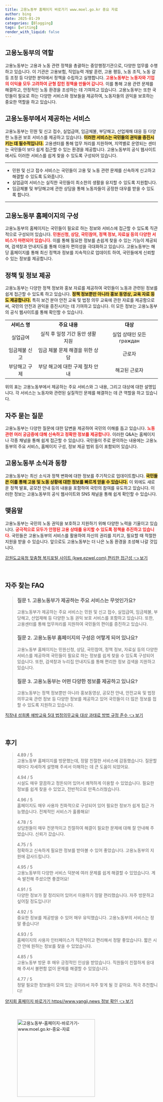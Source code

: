 ```yaml
---
title: 고용노동부 홈페이지 바로가기 www.moel.go.kr 중요 자료
author: bing
date: 2025-01-29
categories: [Blogging]
tags: [writing]
render_with_liquid: false
---
```



<h2 id='고용노동부_역할'>고용노동부의 역할</h2>

<p>고용노동부는 고용과 노동 관련 정책을 총괄하는 중앙행정기관으로, 다양한 업무를 수행하고 있습니다. 이 기관은 고용보험, 직업능력 개발 훈련, 고용 평등, 노동 조직, 노동 갈등 조정 등 다양한 분야에서 정책을 수립하고 실행합니다. <b><span style="color: #ee2323;">고용노동부는 노동자와 기업의 이익을 모두 고려하여 균형 잡힌 정책을 만들어 갑니다.</span></b> 이를 통해 고용 관련 문제를 해결하고, 안정적인 노동 환경을 조성하는 데 기여하고 있습니다. 고용노동부는 또한 국민들이 필요로 하는 다양한 서비스와 정보들을 제공하여, 노동자들의 권익을 보호하는 중요한 역할을 하고 있습니다.</p>

<h2 id='서비스_종류'>고용노동부에서 제공하는 서비스</h2>

<p>고용노동부는 민원 및 신고 접수, 실업급여, 임금체불, 부당해고, 산업재해 대응 등 다양한 노동권 보호 서비스를 제공하고 있습니다. <b><span style="background-color: #ffe066;">이러한 서비스는 국민들의 권익을 증진시키는 데 필수적입니다.</span></b> 고용센터를 통해 업무 처리를 지원하며, 지역별로 운영되는 센터는 국민들이 보다 쉽게 접근할 수 있는 환경을 제공합니다. 고용노동부의 공식 웹사이트에서도 이러한 서비스를 쉽게 찾을 수 있도록 구성되어 있습니다.</p>

<hr />

<ul>
    <li>민원 및 신고 접수 서비스는 국민들이 고용 및 노동 관련 문제를 신속하게 신고하고 해결할 수 있도록 도와줍니다.</li>
    <li>실업급여 서비스는 실직한 국민들이 최소한의 생활을 유지할 수 있도록 지원합니다.</li>
    <li>임금체불 및 부당해고에 관한 상담을 통해 노동자들이 공정한 대우를 받을 수 있도록 합니다.</li>
</ul>

<hr />

<h2 id='고용노동부_홈페이지'>고용노동부 홈페이지의 구성</h2>

<p>고용노동부의 홈페이지는 국민들이 필요로 하는 정보와 서비스에 접근할 수 있도록 직관적으로 구성되어 있습니다. <b><span style="color: #ee2323;">민원신청, 상담, 국민참여, 정책 정보, 자료실 등의 다양한 서비스가 마련되어 있습니다.</span></b> 이를 통해 필요한 정보를 손쉽게 찾을 수 있는 기능이 제공되며, 검색창과 안내지도를 통해 이용자 편의성을 극대화하고 있습니다. 고용노동부는 해당 홈페이지를 통해 최신 정책과 정보를 지속적으로 업데이트 하여, 국민들에게 신뢰할 수 있는 정보를 제공합니다.</p>

<h2 id='정책_정보'>정책 및 정보 제공</h2>

<p>고용노동부는 다양한 정책 정보와 홍보 자료를 제공하여 국민들이 노동과 관련된 정보를 쉽게 접근할 수 있도록 하고 있습니다. <b><span style="background-color: #ffe066;">정책 정보뿐만 아니라 홍보 동영상, 교육 자료 등도 제공합니다.</span></b> 특히 보건 분야 안전 교육 및 법정 의무 교육에 관한 자료를 제공함으로써, 국민의 안전과 권익을 증진시키는 데 기여하고 있습니다. 이 모든 정보는 고용노동부의 공식 웹사이트를 통해 확인할 수 있습니다.</p>

<table>
    <tr>
        <td style="text-align: center; height: 17px;"><b>서비스 명</b></td>
        <td style="text-align: center; height: 17px;"><b>주요 내용</b></td>
        <td style="text-align: center; height: 17px;"><b>대상</b></td>
    </tr>
    <tr>
        <td style="text-align: center; height: 17px;">실업급여</td>
        <td style="text-align: center; height: 17px;">실직 후 일정 기간 동안 생활 지원</td>
        <td style="text-align: center; height: 17px;">실업 상태인 모든 граждан</td>
    </tr>
    <tr>
        <td style="text-align: center; height: 17px;">임금체불 신고</td>
        <td style="text-align: center; height: 17px;">임금 체불 문제 해결을 위한 상담</td>
        <td style="text-align: center; height: 17px;">근로자</td>
    </tr>
    <tr>
        <td style="text-align: center; height: 17px;">부당해고 구제</td>
        <td style="text-align: center; height: 17px;">부당 해고에 대한 구제 절차 안내</td>
        <td style="text-align: center; height: 17px;">해고된 근로자</td>
    </tr>
</table>

<p>위의 표는 고용노동부에서 제공하는 주요 서비스와 그 내용, 그리고 대상에 대한 설명입니다. 각 서비스는 노동자와 관련된 실질적인 문제를 해결하는 데 큰 역할을 하고 있습니다.</p>

<h2 id='자주_묻는_질문'>자주 묻는 질문</h2>

<p>고용노동부는 다양한 질문에 대한 답변을 제공하여 국민의 이해를 돕고 있습니다. <b><span style="color: #ee2323;">노동 관련 여러 궁금증에 대해 신속하고 정확한 정보를 제공합니다.</span></b> 이러한 Q&A는 홈페이지나 각종 채널을 통해 쉽게 접근할 수 있습니다. 국민들이 주로 문의하는 내용에는 고용노동부의 주요 서비스, 홈페이지 구성, 정보 제공 범위 등이 포함되어 있습니다.</p>

<h2 id='고용노동부_소식'>고용노동부 소식과 동향</h2>

<p>고용노동부는 최신 소식과 정책 변화에 대한 정보를 주기적으로 업데이트합니다. <b><span style="background-color: #ffe066;">국민들은 이를 통해 고용 및 노동 상황에 대한 정보를 빠르게 얻을 수 있습니다.</span></b> 이 외에도 새로운 정책 발표, 공모전 안내 등의 내용을 포함하여 국민의 참여를 유도하고 있습니다. 이러한 정보는 고용노동부의 공식 웹사이트와 SNS 채널을 통해 쉽게 확인할 수 있습니다.</p>

<h2 id='맺음말'>맺음말</h2>

<p>고용노동부는 국민의 노동 권익을 보호하고 지원하기 위해 다양한 노력을 기울이고 있습니다. <b><span style="color: #ee2323;">궁극적으로 모두가 안정된 고용 상태를 유지할 수 있도록 정책을 추진하고 있습니다.</span></b> 국민들은 고용노동부의 서비스를 활용하여 자신의 권리를 지키고, 필요할 때 적절한 지원을 받을 수 있습니다. 앞으로도 고용노동부는 더 나은 노동 환경을 조성해 나갈 것입니다.</p>


<p><a class="click-button" title="강원도교육청 맞춤형 복지포털 사이트 (kwe.ezwel.com) 편리한 접근성" href="https://adkhouse.github.io/posts/%EA%B0%95%EC%9B%90%EB%8F%84%EA%B5%90%EC%9C%A1%EC%B2%AD-%EB%A7%9E%EC%B6%A4%ED%98%95-%EB%B3%B5%EC%A7%80%ED%8F%AC%ED%84%B8-%EC%82%AC%EC%9D%B4%ED%8A%B8-(kwe.ezwel.com)-%ED%8E%B8%EB%A6%AC%ED%95%9C-%EC%A0%91%EA%B7%BC%EC%84%B1/" rel="dofollow">강원도교육청 맞춤형 복지포털 사이트 (kwe.ezwel.com) 편리한 접근성 👈 보기</a></p><br>
<h2 id='자주_찾는_FAQ'>자주 찾는 FAQ</h2>
<div itemscope="" itemtype="https://schema.org/FAQPage"> 
<blockquote> 
<div itemscope="" itemprop="mainEntity" itemtype="https://schema.org/Question"> 
<h3 itemprop="name">질문 1. 고용노동부가 제공하는 주요 서비스는 무엇인가요?</h3> 
<div itemscope="" itemprop="acceptedAnswer" itemtype="https://schema.org/Answer"> 
<span itemprop="text"> 
<p>고용노동부가 제공하는 주요 서비스는 민원 및 신고 접수, 실업급여, 임금체불, 부당해고, 산업재해 등 다양한 노동 권익 보호 서비스를 포함하고 있습니다. 또한, 고용센터를 통해 업무처리를 지원하여 국민들의 편이를 증진하고 있습니다.</p> 
</span> 
</div> 
</div> 
<div itemscope="" itemprop="mainEntity" itemtype="https://schema.org/Question"> 
<h3 itemprop="name">질문 2. 고용노동부 홈페이지의 구성은 어떻게 되어 있나요?</h3> 
<div itemscope="" itemprop="acceptedAnswer" itemtype="https://schema.org/Answer"> 
<span itemprop="text"> 
<p>고용노동부 홈페이지는 민원신청, 상담, 국민참여, 정책 정보, 자료실 등의 다양한 서비스를 제공하여 국민들이 필요로 하는 정보를 쉽게 찾을 수 있도록 구성되어 있습니다. 또한, 검색창과 누리집 안내지도를 통해 편리한 정보 검색을 지원하고 있습니다.</p> 
</span> 
</div> 
</div> 
<div itemscope="" itemprop="mainEntity" itemtype="https://schema.org/Question"> 
<h3 itemprop="name">질문 3. 고용노동부는 어떤 다양한 정보를 제공하고 있나요?</h3> 
<div itemscope="" itemprop="acceptedAnswer" itemtype="https://schema.org/Answer"> 
<span itemprop="text"> 
<p>고용노동부는 정책 정보뿐만 아니라 홍보동영상, 공모전 안내, 안전교육 및 법정의무교육 관련 정보 등 다양한 정보를 제공하고 있어 국민들이 더 많은 정보를 접할 수 있도록 지원하고 있습니다.</p> 
</span> 
</div> 
</div> 
</blockquote> 
</div>
<p><a class="click-button" title="직장내 성희롱 예방교육 5대 법정의무교육 대상 과태료 방법 규정 준수" href="https://adkhouse.github.io/posts/%EC%A7%81%EC%9E%A5%EB%82%B4-%EC%84%B1%ED%9D%AC%EB%A1%B1-%EC%98%88%EB%B0%A9%EA%B5%90%EC%9C%A1-5%EB%8C%80-%EB%B2%95%EC%A0%95%EC%9D%98%EB%AC%B4%EA%B5%90%EC%9C%A1-%EB%8C%80%EC%83%81-%EA%B3%BC%ED%83%9C%EB%A3%8C-%EB%B0%A9%EB%B2%95-%EA%B7%9C%EC%A0%95-%EC%A4%80%EC%88%98/" rel="dofollow">직장내 성희롱 예방교육 5대 법정의무교육 대상 과태료 방법 규정 준수 👈 보기</a></p><br>
<h2 id='후기'>후기</h2>
<div itemscope itemtype="https://schema.org/Product">
  <blockquote>
  <div itemprop="review" itemscope itemtype="https://schema.org/Review">
      <div itemprop="reviewRating" itemscope itemtype="https://schema.org/Rating"> <span itemprop="ratingValue">4.89</span> / <span itemprop="bestRating">5</span> </div>
      <span itemprop="reviewBody">고용노동부 홈페이지를 방문했는데, 정말 친절한 서비스에 감동했습니다. 질문할 때마다 자세하게 설명해 주셔서 이해하는 데 큰 도움이 되었어요.</span>
  </div>
  <br>
  <div itemprop="review" itemscope itemtype="https://schema.org/Review">
      <div itemprop="reviewRating" itemscope itemtype="https://schema.org/Rating"> <span itemprop="ratingValue">4.94</span> / <span itemprop="bestRating">5</span> </div>
      <span itemprop="reviewBody">시설도 매우 깔끔하고 정돈되어 있어서 쾌적하게 이용할 수 있었습니다. 필요한 정보를 쉽게 찾을 수 있었고, 전반적으로 만족스러웠습니다.</span>
  </div>
  <br>
  <div itemprop="review" itemscope itemtype="https://schema.org/Review">
      <div itemprop="reviewRating" itemscope itemtype="https://schema.org/Rating"> <span itemprop="ratingValue">4.96</span> / <span itemprop="bestRating">5</span> </div>
      <span itemprop="reviewBody">홈페이지도 매우 사용자 친화적으로 구성되어 있어 필요한 정보가 쉽게 접근 가능했습니다. 전체적인 서비스가 훌륭해요!</span>
  </div>
  <br>
  <div itemprop="review" itemscope itemtype="https://schema.org/Review">
      <div itemprop="reviewRating" itemscope itemtype="https://schema.org/Rating"> <span itemprop="ratingValue">4.78</span> / <span itemprop="bestRating">5</span> </div>
      <span itemprop="reviewBody">상담원들이 매우 전문적이고 친절하여 해결이 필요한 문제에 대해 잘 안내해 주었습니다. 신뢰가 갔습니다.</span>
  </div>
  <br>
  <div itemprop="review" itemscope itemtype="https://schema.org/Review">
      <div itemprop="reviewRating" itemscope itemtype="https://schema.org/Rating"> <span itemprop="ratingValue">4.75</span> / <span itemprop="bestRating">5</span> </div>
      <span itemprop="reviewBody">정확하고 신속하게 필요한 정보를 받아볼 수 있어 좋았습니다. 고용노동부의 지원에 감사드립니다.</span>
  </div>
  <br>
  <div itemprop="review" itemscope itemtype="https://schema.org/Review">
      <div itemprop="reviewRating" itemscope itemtype="https://schema.org/Rating"> <span itemprop="ratingValue">4.95</span> / <span itemprop="bestRating">5</span> </div>
      <span itemprop="reviewBody">고용노동부의 다양한 서비스 덕분에 여러 문제를 쉽게 해결할 수 있었습니다. 계속 발전해 주셨으면 좋겠어요!</span>
  </div>
  <br>
  <div itemprop="review" itemscope itemtype="https://schema.org/Review">
      <div itemprop="reviewRating" itemscope itemtype="https://schema.org/Rating"> <span itemprop="ratingValue">4.91</span> / <span itemprop="bestRating">5</span> </div>
      <span itemprop="reviewBody">다양한 정보가 잘 정리되어 있어서 이용하기 정말 편리했습니다. 자주 방문하고 싶어질 정도입니다!</span>
  </div>
  <br>
  <div itemprop="review" itemscope itemtype="https://schema.org/Review">
      <div itemprop="reviewRating" itemscope itemtype="https://schema.org/Rating"> <span itemprop="ratingValue">4.92</span> / <span itemprop="bestRating">5</span> </div>
      <span itemprop="reviewBody">중요한 정보를 제공받을 수 있어 매우 유익했습니다. 고용노동부의 서비스는 정말 좋습니다!</span>
  </div>
  <br>
  <div itemprop="review" itemscope itemtype="https://schema.org/Review">
      <div itemprop="reviewRating" itemscope itemtype="https://schema.org/Rating"> <span itemprop="ratingValue">4.93</span> / <span itemprop="bestRating">5</span> </div>
      <span itemprop="reviewBody">홈페이지의 사용자 인터페이스가 직관적이고 편리해서 정말 좋았습니다. 짧은 시간 안에 원하는 정보를 찾을 수 있었습니다.</span>
  </div>
  <br>
  <div itemprop="review" itemscope itemtype="https://schema.org/Review">
      <div itemprop="reviewRating" itemscope itemtype="https://schema.org/Rating"> <span itemprop="ratingValue">4.85</span> / <span itemprop="bestRating">5</span> </div>
      <span itemprop="reviewBody">고용노동부 방문 후 매우 긍정적인 인상을 받았습니다. 직원들이 친절하게 응대해 주셔서 불편함 없이 문제를 해결할 수 있었습니다.</span>
  </div>
  <br>
  <div itemprop="review" itemscope itemtype="https://schema.org/Review">
      <div itemprop="reviewRating" itemscope itemtype="https://schema.org/Rating"> <span itemprop="ratingValue">4.77</span> / <span itemprop="bestRating">5</span> </div>
      <span itemprop="reviewBody">정말 필요한 정보들이 모여 있는 곳이라서 자주 찾게 될 것 같아요. 적극 추천합니다!</span>
  </div>
  </blockquote>
</div>
<p><a class="click-button" title="양지회 홈페이지 바로가기 https//www.yangji.news 정보 확인" href="https://adkhouse.github.io/posts/%EC%96%91%EC%A7%80%ED%9A%8C-%ED%99%88%ED%8E%98%EC%9D%B4%EC%A7%80-%EB%B0%94%EB%A1%9C%EA%B0%80%EA%B8%B0-httpswww.yangji.news-%EC%A0%95%EB%B3%B4-%ED%99%95%EC%9D%B8/" rel="dofollow">양지회 홈페이지 바로가기 https//www.yangji.news 정보 확인 👈 보기</a></p><br>
<figure class="image"><img src="https://adkhouse.github.io/assets/img/thumbnail/고용노동부-홈페이지-바로가기-www.moel.go.kr-중요-자료.webp" alt="고용노동부-홈페이지-바로가기-www.moel.go.kr-중요-자료" width="256" height="256"></figure>